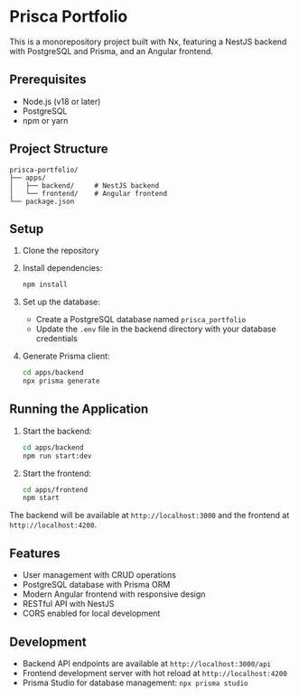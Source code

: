 # Prisca Portfolio

This is a monorepository project built with Nx, featuring a NestJS backend with PostgreSQL and Prisma, and an Angular frontend.

## Prerequisites

- Node.js (v18 or later)
- PostgreSQL
- npm or yarn

## Project Structure

```
prisca-portfolio/
├── apps/
│   ├── backend/     # NestJS backend
│   └── frontend/    # Angular frontend
└── package.json
```

## Setup

1. Clone the repository
2. Install dependencies:
   ```bash
   npm install
   ```

3. Set up the database:
   - Create a PostgreSQL database named `prisca_portfolio`
   - Update the `.env` file in the backend directory with your database credentials

4. Generate Prisma client:
   ```bash
   cd apps/backend
   npx prisma generate
   ```

## Running the Application

1. Start the backend:
   ```bash
   cd apps/backend
   npm run start:dev
   ```

2. Start the frontend:
   ```bash
   cd apps/frontend
   npm start
   ```

The backend will be available at `http://localhost:3000` and the frontend at `http://localhost:4200`.

## Features

- User management with CRUD operations
- PostgreSQL database with Prisma ORM
- Modern Angular frontend with responsive design
- RESTful API with NestJS
- CORS enabled for local development

## Development

- Backend API endpoints are available at `http://localhost:3000/api`
- Frontend development server with hot reload at `http://localhost:4200`
- Prisma Studio for database management: `npx prisma studio` 